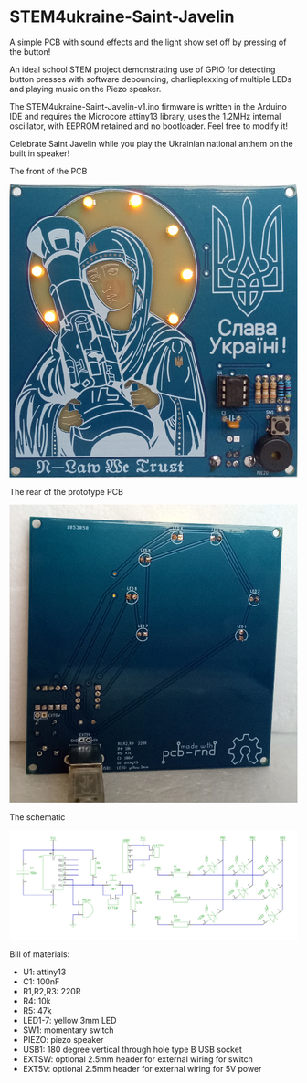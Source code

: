# STEM4ukraine-Saint-Javelin

A simple PCB with sound effects and the light show set off by pressing of the button!

An ideal school STEM project demonstrating use of GPIO for detecting button presses with software debouncing, charlieplexxing of multiple LEDs and playing music on the Piezo speaker.

The STEM4ukraine-Saint-Javelin-v1.ino firmware is written in the Arduino IDE and requires the Microcore attiny13 library, uses the 1.2MHz internal oscillator, with EEPROM retained and no bootloader. Feel free to modify it!

Celebrate Saint Javelin while you play the Ukrainian national anthem on the built in speaker!

The front of the PCB

![prototype front](images/SaintJavelinFront.jpg)

The rear of the prototype PCB

![prototype back](images/SaintJavelinReverse.jpg)

The schematic

![Schematic](images/STEM4ukraine-Saint-Javelin.svg)

Bill of materials:

- U1:  attiny13
- C1:  100nF
- R1,R2,R3:  220R
- R4:  10k
- R5:  47k
- LED1-7:  yellow 3mm LED
- SW1: momentary switch
- PIEZO:  piezo speaker
- USB1:  180 degree vertical through hole type B USB socket
- EXTSW:  optional 2.5mm header for external wiring for switch
- EXT5V:  optional 2.5mm header for external wiring for 5V power
